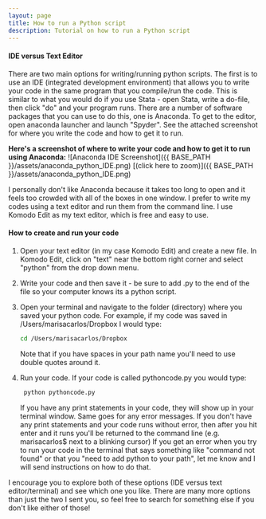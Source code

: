 ```yaml
---
layout: page
title: How to run a Python script
description: Tutorial on how to run a Python script
---
```


#### IDE versus Text Editor

There are two main options for writing/running python scripts. The first is to use an IDE (integrated development environment) that allows you to write your code in the same program that you compile/run the code. This is similar to what you would do if you use Stata - open Stata, write a do-file, then click "do" and your program runs. There are a number of software packages that you can use to do this, one is Anaconda. To get to the editor, open anaconda launcher and launch "Spyder". See the attached screenshot for where you write the code and how to get it to run.

**Here's a screenshot of where to write your code and how to get it to run using Anaconda:**
![Anaconda IDE Screenshot]({{ BASE_PATH }}/assets/anaconda_python_IDE.png)
[(click here to zoom)]({{ BASE_PATH }}/assets/anaconda_python_IDE.png)

I personally don't like Anaconda because it takes too long to open and it feels too crowded with all of the boxes in one window. I prefer to write my codes using a text editor and run them from the command line. I use Komodo Edit as my text editor, which is free and easy to use.

#### How to create and run your code

1. Open your text editor (in my case Komodo Edit) and create a new file. In Komodo Edit, click on "text" near the bottom right corner and select "python" from the drop down menu. 
2. Write your code and then save it - be sure to add .py to the end of the file so your computer knows its a python script.
3. Open your terminal and navigate to the folder (directory) where you saved your python code. For example, if my code was saved in /Users/marisacarlos/Dropbox I would type:
   ```bash
   cd /Users/marisacarlos/Dropbox
   ```

   Note that if you have spaces in your path name you'll need to use double quotes around it.

4. Run your code. If your code is called pythoncode.py you would type:
   ```bash
    python pythoncode.py
    ```
    If you have any print statements in your code, they will show up in your terminal window. Same goes for any error messages. If you don't have any print statements and your code runs without error, then after you hit enter and it runs you'll be returned to the command line (e.g. marisacarlos$ next to a blinking cursor)
If you get an error when you try to run your code in the terminal that says something like "command not found" or that you "need to add python to your path", let me know and I will send instructions on how to do that.

I encourage you to explore both of these options (IDE versus text editor/terminal) and see which one you like. There are many more options than just the two I sent you, so feel free to search for something else if you don't like either of those! 